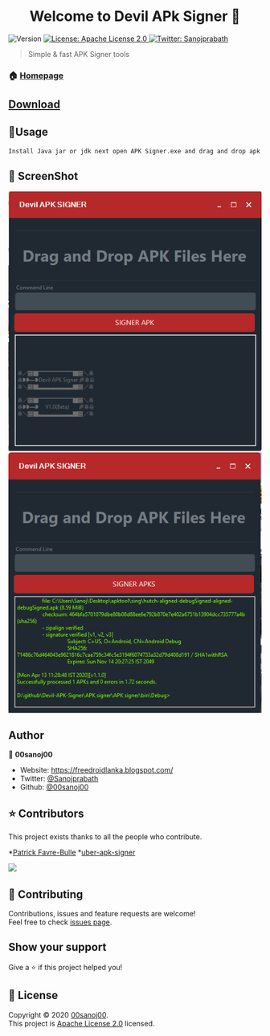 <h1 align="center">Welcome to Devil APk Signer 👋</h1>
<p>
  <img alt="Version" src="https://img.shields.io/badge/version-1.0-blue.svg?cacheSeconds=2592000" />
  <a href="https://raw.githubusercontent.com/00sanoj00/Devil-APK-Signer/master/LICENSE" target="_blank">
    <img alt="License: Apache License 2.0" src="https://img.shields.io/badge/License-Apache License 2.0-yellow.svg" />
  </a>
  <a href="https://twitter.com/Sanojprabath" target="_blank">
    <img alt="Twitter: Sanojprabath" src="https://img.shields.io/twitter/follow/Sanojprabath.svg?style=social" />
  </a>
</p>

> Simple & fast APK Signer tools 

### 🏠 [Homepage](https://www.facebook.com/sanoj.jayathilaka1)

##

## [Download](https://github.com/00sanoj00/Devil-APK-Signer/releases)

## 👋Usage

```sh
Install Java jar or jdk next open APK Signer.exe and drag and drop apk files now click Signer APK Button
```
## 👋 ScreenShot
<img src="https://github.com/00sanoj00/Devil-APK-Signer/blob/master/src/a.PNG?raw=true" />
<img src="https://github.com/00sanoj00/Devil-APK-Signer/blob/master/src/b.PNG?raw=true" />

## Author

👤 **00sanoj00**

* Website: https://freedroidlanka.blogspot.com/
* Twitter: [@Sanojprabath](https://twitter.com/Sanojprabath)
* Github: [@00sanoj00](https://github.com/00sanoj00)


## ⭐️ Contributors
This project exists thanks to all the people who contribute.

*[Patrick Favre-Bulle](https://github.com/patrickfav)
*[uber-apk-signer](https://github.com/patrickfav/uber-apk-signer)

<a href="https://github.com/patrickfav"><img src="https://avatars0.githubusercontent.com/u/2980711?s=120&v=4" /></a>

## 🤝 Contributing

Contributions, issues and feature requests are welcome!<br />Feel free to check [issues page](https://github.com/00sanoj00/Devil-APK-Signer/issues). 

## Show your support

Give a ⭐️ if this project helped you!

## 📝 License

Copyright © 2020 [00sanoj00](https://github.com/00sanoj00).<br />
This project is [Apache License 2.0](https://raw.githubusercontent.com/00sanoj00/Devil-APK-Signer/master/LICENSE) licensed.

